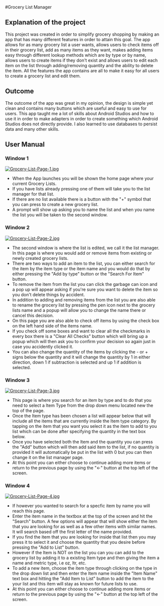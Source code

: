 #Grocery List Manager## Explanation of the projectThis project was created in order to simplify grocery shopping by making an app that has many different features in order to attain this goal. The app allows for as many grocery list a user wants, allows users to check items off in their grocery list, add as many items as they want, makes adding items easy through different lookup methods which are by type or by name, allows users to create items if they don't exist and allows users to edit each item on the list through adding/removing quantity and the ability to delete the item. All the features the app contains are all to make it easy for all users to create a grocery list and edit them.## OutcomeThe outcome of the app was great in my opinion, the design is simple yet clean and contains many buttons which are useful and easy to use for users. This app taught me a lot of skills about Android Studios and how to use it in order to make adapters in order to create something which Android Studios does not directly provide. I also learned to use databases to persist data and many other skills.## User Manual ### Window 1 [![Grocery-List-Page-1.jpg](https://i.postimg.cc/GtrWrBxZ/Grocery-List-Page-1.jpg)](https://postimg.cc/qhbbxvYL)- When the App launches you will be shown the home page where your current Grocery Lists.- If you have lists already pressing one of them will take you to the list manager for that list.- If there are no list available there is a button with the "+" symbol that you can press to create a new grocery list.- A prompt will show up asking you to name the list and when you name the list you will be taken to the second window.### Window 2[![Grocery-List-Page-2.jpg](https://i.postimg.cc/DfPV6g2F/Grocery-List-Page-2.jpg)](https://postimg.cc/dD3StGkS)- The second window is where the list is edited, we call it the list manager. In this page is where you would add or remove items fromexisting or newly created grocery lists. - There are two ways to add an item to the list, you can either search for the item by the item type or the item name and you would do that by either pressing the "Add by type" button or the "Search For Item" button.- To remove the item from the list you can click the garbage can icon and a pop up will appear asking if you're sure you want to delete the item so you don't delete things by accident. - In addition to adding and removing items from the list you are also able to rename the grocery list by pressing the pen icon next to the grocery lists name and a popup will allow you to change the name there or cancel this decision. - On this page you are also able to check off items by using the check box on the left hand side of the items name. - If you check off some boxes and want to clear all the checkmarks in every box there is a "Clear All Checks" button which will bring up a popup which will then ask you to confirm your decision so again just in case you accidently clicked it. - You can also change the quantity of the items by clicking the - or + signs below the quantity and it will change the quantity by 1 in either direction, down 1 if subtraction is selected and up 1 if addition is selected. ### Window 3[![Grocery-List-Page-3.jpg](https://i.postimg.cc/FzZ2K9P1/Grocery-List-Page-3.jpg)](https://postimg.cc/tnsrSHGH)- This page is where you search for an item by type and to do that you need to select a Item Type from the drop down menu located new the top of the page. - Once the Item type has been chosen a list will appear below that will include all the items that are currently inside the Item type category. By tapping on the item that you want you select it as the item to add toyou list which can be done after specifying the quantity in the text box below.- Once you have selected both the Item and the quantity you can press the "Add" button which will then add said item to the list, if no quantity is provided it will automatically be put in the list with 0 but you can then change it on the list manager page.- At this point you can either choose to continue adding more items or return to the previous page by using the "<-" button at the top left of the screen.### Window 4[![Grocery-List-Page-4.jpg](https://i.postimg.cc/yY1MbZdR/Grocery-List-Page-4.jpg)](https://postimg.cc/t7cv17FR)- If however you wanted to search for a specfic item by name you will reach this page.- Enter the item name in the textbox at the top of the screen and hit the "Search" button. A few options will appear that will show either the item that you are looking for as well as a few other items with similar names. It will search based off the first letter of the name provided.- If you find the item that you are looking for inside that list then you may press it to select it and choose the quantity that you desire before pressing the "Add to List" button.- However if the Item is NOT on the list you can you can add to the grocery list by adding it to a existing Item type and then giving the item a name and metric type, i.e oz, ltr, etc.- To add a new item, choose the item type through clicking on the type in the drop down list and then enter the Item name inside the "Item Name" text box and hitting the "Add Item to List" button to add the item to the your list and this item will stay as known for future lists to use.  - At this point you can either choose to continue adding more items or return to the previous page by using the "<-" button at the top left of the screen.